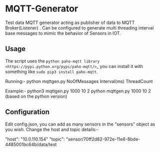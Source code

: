 # MQTT-Generator
Test data MQTT generator acting as publisher of data to MQTT Broker(Listener) . Can be configured to generate multi threading interval base messages to mimic the behavior of Sensors in IOT.

Usage
-----

The script uses the `python paho-mqtt library <https://pypi.python.org/pypi/paho-mqtt/>`_ you can install it with something like `sudo pip3 install paho-mqtt`.


Running:-
python mqttgen.py NoOfMessages Interval(ms) ThreadCount

Example:-
python3 mqttgen.py 1000 10 2
python mqttgen.py 1000 10 2 (based on the python version)

Configuration
-------------

Edit config.json, you can add as many sensors in the "sensors" object as you wish.
Change the host and topic details:-

 "host": "10.0.110.154"
  "topic": "sensor/70ff2d82-972e-11e6-8bde-4485001bc64b/data/test
